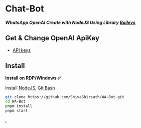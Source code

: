 # Chat-Bot

**_WhatsApp OpenAI Create with NodeJS Using Library [Baileys](https://github.com/adiwajshing/Baileys)_**

## Get & Change OpenAI ApiKey

- [API keys](https://beta.openai.com/account/api-keys)

## Install

**Install on RDP/Windows ✅**

Install [NodeJS](https://nodejs.org/en/download/), [Git Bash](https://git-scm.com/downloads)

```bash
git clone https://github.com/ShivaShirsath/WA-Bot.git
cd WA-Bot
pnpm install
pnpm start
```

[.](https://wa.me/+919130057189?text=.🧡)
